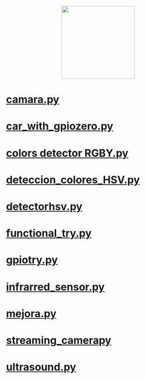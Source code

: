 <p align="center">
  <img width="200" height="200" src="https://github.com/Ploirad/WRO-2024-ArduMASTERS/assets/148375115/122c7233-1e41-4727-894d-9d810f12458b">
</p> 

# [camara.py](https://github.com/Ploirad/WRO-2024-ArduMASTERS/blob/francisco-y-mario/src/diary/camara.py)
# [car_with_gpiozero.py](https://github.com/Ploirad/WRO-2024-ArduMASTERS/blob/francisco-y-mario/src/diary/car_with_gpiozero.py)
# [colors detector RGBY.py](https://github.com/Ploirad/WRO-2024-ArduMASTERS/blob/francisco-y-mario/src/diary/colors%20detector%20RGBY.py)
# [deteccion_colores_HSV.py](https://github.com/Ploirad/WRO-2024-ArduMASTERS/blob/francisco-y-mario/src/diary/deteccion_colores_HSV.py)
# [detectorhsv.py](https://github.com/Ploirad/WRO-2024-ArduMASTERS/blob/francisco-y-mario/src/diary/detectorhsv.py)
# [functional_try.py](https://github.com/Ploirad/WRO-2024-ArduMASTERS/blob/francisco-y-mario/src/diary/functional_try.py)
# [gpiotry.py](https://github.com/Ploirad/WRO-2024-ArduMASTERS/blob/francisco-y-mario/src/diary/gpiotry.py)
# [infrarred_sensor.py](https://github.com/Ploirad/WRO-2024-ArduMASTERS/blob/francisco-y-mario/src/diary/infrarred_sensor.py)
# [mejora.py](https://github.com/Ploirad/WRO-2024-ArduMASTERS/blob/francisco-y-mario/src/diary/mejora.py)
# [streaming_camerapy](https://github.com/Ploirad/WRO-2024-ArduMASTERS/blob/francisco-y-mario/src/diary/streaming_camerapy)
# [ultrasound.py]()
